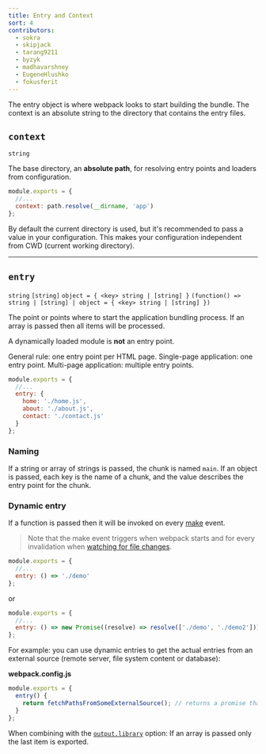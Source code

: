 ```yaml
---
title: Entry and Context
sort: 4
contributors:
  - sokra
  - skipjack
  - tarang9211
  - byzyk
  - madhavarshney
  - EugeneHlushko
  - fokusferit
---
```


The entry object is where webpack looks to start building the bundle. The context is an absolute string to the directory that contains the entry files.


## `context`

`string`

The base directory, an __absolute path__, for resolving entry points and loaders from configuration.

``` js
module.exports = {
  //...
  context: path.resolve(__dirname, 'app')
};
```

By default the current directory is used, but it's recommended to pass a value in your configuration. This makes your configuration independent from CWD (current working directory).

---


## `entry`

`string` `[string]` `object = { <key> string | [string] }` `(function() => string | [string] | object = { <key> string | [string] })`

The point or points where to start the application bundling process. If an array is passed then all items will be processed.

A dynamically loaded module is __not__ an entry point.

General rule: one entry point per HTML page. Single-page application: one entry point. Multi-page application: multiple entry points.

```js
module.exports = {
  //...
  entry: {
    home: './home.js',
    about: './about.js',
    contact: './contact.js'
  }
};
```


### Naming

If a string or array of strings is passed, the chunk is named `main`. If an object is passed, each key is the name of a chunk, and the value describes the entry point for the chunk.


### Dynamic entry

If a function is passed then it will be invoked on every [make](/api/compiler-hooks/#make) event.

> Note that the make event triggers when webpack starts and for every invalidation when [watching for file changes](/configuration/watch/).

```js
module.exports = {
  //...
  entry: () => './demo'
};
```

or

```js
module.exports = {
  //...
  entry: () => new Promise((resolve) => resolve(['./demo', './demo2']))
};
```

For example: you can use dynamic entries to get the actual entries from an external source (remote server, file system content or database):

__webpack.config.js__

``` js
module.exports = {
  entry() {
    return fetchPathsFromSomeExternalSource(); // returns a promise that will be resolved with something like ['src/main-layout.js', 'src/admin-layout.js']
  }
};
```

When combining with the [`output.library`](/configuration/output/#outputlibrary) option: If an array is passed only the last item is exported.
